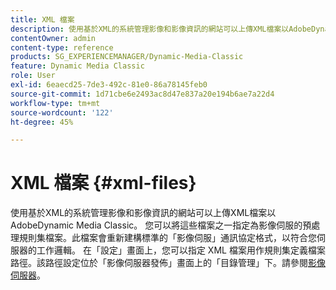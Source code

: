 ```yaml
---
title: XML 檔案
description: 使用基於XML的系統管理影像和影像資訊的網站可以上傳XML檔案以AdobeDynamic Media Classic。 了解有關XML檔案的更多資訊。
contentOwner: admin
content-type: reference
products: SG_EXPERIENCEMANAGER/Dynamic-Media-Classic
feature: Dynamic Media Classic
role: User
exl-id: 6eaecd25-7de3-492c-81e0-86a78145feb0
source-git-commit: 1d71cbe6e2493ac8d47e837a20e194b6ae7a22d4
workflow-type: tm+mt
source-wordcount: '122'
ht-degree: 45%

---
```


# XML 檔案 {#xml-files}

使用基於XML的系統管理影像和影像資訊的網站可以上傳XML檔案以AdobeDynamic Media Classic。 您可以將這些檔案之一指定為影像伺服的預處理規則集檔案。此檔案會重新建構標準的「影像伺服」通訊協定格式，以符合您伺服器的工作邏輯。 在「設定」畫面上，您可以指定 XML 檔案用作規則集定義檔案路徑。該路徑設定位於「影像伺服器發佈」畫面上的「目錄管理」下。請參閱[影像伺服器](publish-setup.md#image_server)。
